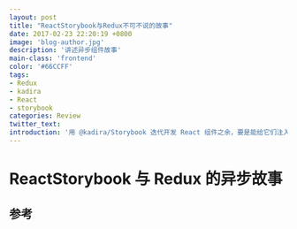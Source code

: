 ```yaml
---
layout: post
title: "ReactStorybook与Redux不可不说的故事"
date: 2017-02-23 22:20:19 +0800
image: 'blog-author.jpg'
description: '讲述异步组件故事'
main-class: 'frontend'
color: '#66CCFF'
tags:
- Redux
- kadira
- React
- storybook
categories: Review
twitter_text:
introduction: '用 @kadira/Storybook 迭代开发 React 组件之余，要是能给它们注入来自 Web API 的异步数据就好了'
---
```

# ReactStorybook 与 Redux 的异步故事




## 参考

